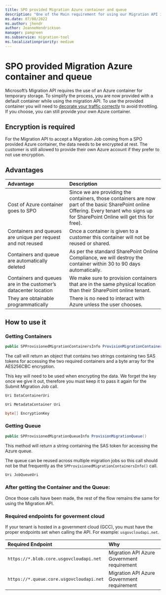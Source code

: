 ```yaml
---
title: SPO provided Migration Azure container and queue
description: "One of the Main requirement for using our Migration API is the usage of an Azure container as a temporary storage. We now provide a default container that can be used for using the migration API."
ms.date: 07/08/2022
ms.author: jhendr
author: JoanneHendrickson
manager: pamgreen
ms.subservice: migration-tool
ms.localizationpriority: medium
---
```

# SPO provided Migration Azure container and queue

Microsoft’s Migration API requires the use of an Azure container for temporary storage. To simplify the process, you are now provided with a default container while using the migration API. To use the provided container you will need to [decorate your traffic correctly](/sharepoint/dev/general-development/how-to-avoid-getting-throttled-or-blocked-in-sharepoint-online#how-to-decorate-your-http-traffic) to avoid throttling. If you choose, you can still provide your own Azure container.

## Encryption is required

For the Migration API to accept a Migration Job coming from a SPO provided Azure container, the data needs to be encrypted at rest. The customer is still allowed to provide their own Azure account if they prefer to not use encryption.

##  Advantages

|                            Advantage                            |                                                                                      Description                                                                                       |
| :-------------------------------------------------------------- | :------------------------------------------------------------------------------------------------------------------------------------------------------------------------------------- |
| Cost of Azure container goes to SPO                             | Since we are providing the containers, those containers are now part of the basic SharePoint online Offering. Every tenant who signs up for SharePoint Online will get this for free). |
| Containers and queues are unique per request and not reused     | Once a container is given to a customer this container will not be reused or shared.                                                                                                   |
| Containers and queue are automatically deleted                  | As per the standard SharePoint Online Compliance, we will destroy the container within 30 to 90 days automatically.                                                                    |
| Containers and queues are in the customer’s datacenter location | We make sure to provision containers that are in the same physical location than their SharePoint online tenant.                                                                       |
| They are obtainable programmatically                            | There is no need to interact with Azure unless the user chooses.                                                                                                                       |

## How to use it

### Getting Containers

```csharp
public SPProvisionedMigrationContainersInfo ProvisionMigrationContainers()
```

The call will return an object that contains two strings containing two SAS tokens for accessing the two required containers and a byte array for the AES256CBC encryption.

This key will need to be used when encrypting the data. We forget the key once we give it out, therefore you must keep it to pass it again for the Submit Migration Job call.

```csharp
Uri DataContainerUri

Uri MetadataContainer Uri

byte[] EncryptionKey
```

### Getting Queue

```csharp
public SPProvisionedMigrationQueueInfo ProvisionMigrationQueue()
```

This method will return a string containing the SAS token for accessing the Azure queue.

The queue can be reused across multiple migration jobs so this call should not be that frequently as the `SPProvisionedMigrationContainersInfo()` call.

```csharp
Uri JobQueueUri
```

### After getting the Container and the Queue:

Once those calls have been made, the rest of the flow remains the same for using the Migration API.

### Required endpoints for goverment cloud

If your tenant is hosted in a government cloud (GCC), you must have the proper endpoints set when calling the API. For example: `usgovcloudapi.net`.

|          **Required Endpoint**           |                  **Why**                   |
| :--------------------------------------- | :----------------------------------------- |
| `https://*.blob.core.usgovcloudapi.net`  | Migration API Azure Government requirement |
| `https://*.queue.core.usgovcloudapi.net` | Migration API Azure Government requirement |
